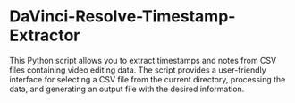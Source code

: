 # DaVinci-Resolve-Timestamp-Extractor
This Python script allows you to extract timestamps and notes from CSV files containing video editing data. The script provides a user-friendly interface for selecting a CSV file from the current directory, processing the data, and generating an output file with the desired information.
